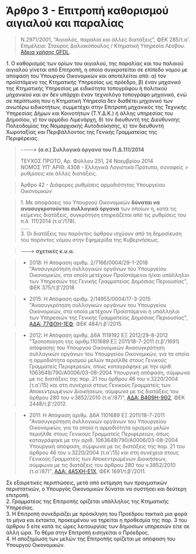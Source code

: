 # <a id="chapter-4"></a> Άρθρο 3 - Επιτροπή καθορισμού αιγιαλού και παραλίας 

> Ν.2971/2001, “Αιγιαλός, παραλία και άλλες διατάξεις”, ΦΕΚ 285/τ.α'. Επιμέλεια: Σταύρος Δαλιακόπουλος / Κτηματική Υπηρεσία Λέσβου. [Άδεια χρήσης GFDL](http://www.gnu.org/licenses/fdl.html).

1\. Ο καθορισμός των ορίων του αιγιαλού, της παραλίας και του παλαιού αιγιαλού γίνεται από Επιτροπή, η οποία συγκροτείται σε επίπεδο νομού με απόφαση του Υπουργού Οικονομικών και αποτελείται από: α) τον προϊστάμενο της Κτηματικής Υπηρεσίας ως πρόεδρο, β) έναν μηχανικό της Κτηματικής Υπηρεσίας με ειδικότητα τοπογράφου ή πολιτικού μηχανικού και αν δεν υπάρχει έναν τεχνολόγο τοπογράφο μηχανικό, ενώ σε περίπτωση που η Κτηματική Υπηρεσία δεν διαθέτει μηχανικό των ανωτέρω ειδικοτήτων, συμμετέχει στην Επιτροπή μηχανικός της Τεχνικής Υπηρεσίας Δήμων και Κοινοτήτων (Τ.Υ.Δ.Κ.) ή άλλης υπηρεσίας του Δημοσίου, γ) τον αρμόδιο Λιμενάρχη, δ) τον διευθυντή της Διεύθυνσης Πολεοδομίας της Νομαρχιακής Αυτοδιοίκησης, ε) τον διευθυντή Χωροταξίας και Περιβάλλοντος της Γενικής Γραμματείας της Περιφέρειας.

> ----> **(σ.σ.) Συλλογικά όργανα του Π.Δ.111/2014**
>
> ΤΕΥΧΟΣ ΠΡΩΤΟ, Αρ. Φύλλου 251, 24 Νοεμβρίου 2014  
> ΝΟΜΟΣ ΥΠ' ΑΡΙΘ. 4308 - Ελληνικά Λογιστικά Πρότυπα, συναφείς > ρυθμίσεις και άλλες διατάξεις.

> Άρθρο 42 - Διάφορες ρυθμίσεις αρμοδιότητας Υπουργείου Οικονομικών

> 1\. Με αποφάσεις του Υπουργού Οικονομικών **δύναται να ανασυγκροτούνται συλλογικά όργανα** των οποίων η, κατά τις κείμενες διατάξεις, συγκρότηση επηρεάζεται από τις ρυθμίσεις του π.δ. 111/2014 (τ.α'/178\).  
......  
3\. Οι διατάξεις του παρόντος άρθρου ισχύουν από τη δημοσίευση του παρόντος νόμου στην Εφημερίδα της Κυβερνήσεως.

> ---> **σχετικές κ.υ.α.**

> - 2018: Η Απόφαση αριθμ. 2/7166/0004/29-1-2018 "Ανασυγκρότηση  συλλογικών  οργάνων  του Υπουργείου Οικονομικών, στα οποία μετέχουν Προϊστάμενοι ή/και υπάλληλοι των Υπηρεσιών της Γενικής Γραμματείας Δημόσιας Περιουσίας", ΦΕΚ 375/τ.β'/2018

> - 2015: Η Απόφαση αριθμ. 2/14955/0004/17-3-2015 "Ανασυγκρότηση συλλογικών οργάνων του Υπουργείου Οικονομικών, στα οποία μετέχουν Προϊστάμενοι ή υπάλληλοι των Υπηρεσιών της Γενικής Γραμματείας Δημόσιας Περιουσίας", [ΑΔΑ: 77ΦΟΗ-1ΕΦ](https://diavgeia.gov.gr/decision/view/77ΦΟΗ-1ΕΦ), ΦΕΚ 484/τ.β'/2015.

> - 2012: Η Απόφαση αριθμ. Δ6Α 1119192 ΕΞ 2012/29-8-2012 "Τροποποίηση της αριθμ.1101689 ΕΞ 2011/18-7-2011 (τ.β'/1691) απόφασης του Υπουργού Οικονομικών Ανασυγκρότηση συλλογικών οργάνων του Υπουργείου Οικονομικών, για τα οποία η αρμοδιότητα ορισμού μελών περιήλθε στους Γενικούς Γραμματείς Περιφερειών, όπως καταγράφηκε με την αριθ. 1063649/790/Α0006/03-08-2004 Υπουργική απόφαση, σύμφωνα με τις διατάξεις της παρ. 21 του άρθρου 46 του ν.3220/2004 (τ.α'/15) και στη συνέχεια στους Γενικούς Γραμματείς των Αποκεντρωμένων Διοικήσεων, σύμφωνα με τις διατάξεις του άρθρου 280 του ν.3852/2010 (τ.α'/87)", [ΑΔΑ: Β4Θ9Η-9Θ2](https://diavgeia.gov.gr/decision/view/Β4Θ9Η-9Θ2), ΦΕΚ 2448/τ.β'/2012.

> - 2011: H Απόφαση αριθμ. Δ6Α 1101689 ΕΞ 2011/18-7-2011 "Ανασυγκρότηση συλλογικών οργάνων του Υπουργείου Οικονομικών, για τα οποία η αρμοδιότητα ορισμού μελών περιήλθε στους Γενικούς Γραμματείς Περιφερειών, όπως καταγράφηκε με την αριθ. 1063649/790/Α0006/03-08-2004 Υπουργική απόφαση, σύμφωνα με τις διατάξεις της παρ. 21 του άρθρου 46 του ν.3220/2004 (τ.α'/15) και στη συνέχεια στους Γενικούς Γραμματείς των Αποκεντρωμένων Διοικήσεων, σύμφωνα με τις διατάξεις του άρθρου 280 του ν.3852/2010 (τ.α'/87)", [ΑΔΑ: 4Α5ΧΗ-Ε1Χ](https://diavgeia.gov.gr/decision/view/4Α5ΧΗ-Ε1Χ), ΦΕΚ 1691/τ.β'/2011.

Σε εξαιρετικές περιπτώσεις, μετά από εκτίμηση των πραγματικών περιστατικών, ο Υπουργός Οικονομικών δύναται να συστήσει και δεύτερη επιτροπή.  
2\. Γραμματέας της Επιτροπής ορίζεται υπάλληλος της Κτηματικής Υπηρεσίας.  
3\. Η Επιτροπή συνεδριάζει με πρόσκληση του Προέδρου τακτικά μια φορά το μήνα και έκτακτα, προκειμένου να τηρείται η προθεσμία της παρ. 3 του άρθρου 5 είτε κατά τις ώρες λειτουργίας των δημοσίων υπηρεσιών είτε σε άλλη ώρα. Το θέμα στην Επιτροπή εισηγείται ο Πρόεδρος.  
4\. Η αποζημίωση των μελών της Επιτροπής ορίζεται με απόφαση του Υπουργού Οικονομικών.
